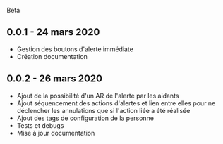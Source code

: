 Beta
####

0.0.1 - 24 mars 2020
---

* Gestion des boutons d'alerte immédiate
* Création documentation

0.0.2 - 26 mars 2020
---

* Ajout de la possibilité d'un AR de l'alerte par les aidants
* Ajout séquencement des actions d'alertes et lien entre elles pour ne déclencher les annulations que si l'action liée a été réalisée
* Ajout des tags de configuration de la personne
* Tests et debugs
* Mise à jour documentation
